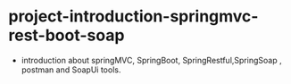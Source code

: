 # project-introduction-springmvc-rest-boot-soap
* introduction about springMVC, SpringBoot, SpringRestful,SpringSoap , postman and SoapUi tools. 
